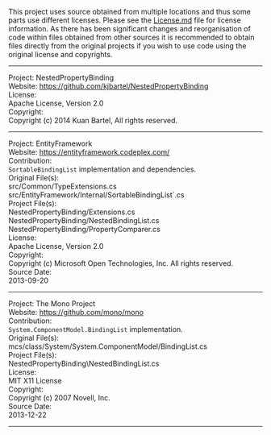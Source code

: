 This project uses source obtained from multiple locations and thus some parts
use different licenses.  Please see the [License.md](License.md) file for
license information.  As there has been significant changes and reorganisation
of code within files obtained from other sources it is recommended to obtain
files directly from the original projects if you wish to use code using the
original license and copyrights.

-----------------------------------------------------------------------------
Project: NestedPropertyBinding  
Website:  <https://github.com/kjbartel/NestedPropertyBinding>  
License:  
  Apache License, Version 2.0  
Copyright:  
  Copyright (c) 2014 Kuan Bartel, All rights reserved.  
	
-----------------------------------------------------------------------------
Project:  EntityFramework  
Website:  <https://entityframework.codeplex.com/>  
Contribution:  
  `SortableBindingList` implementation and dependencies.  
Original File(s):  
  src/Common/TypeExtensions.cs  
  src/EntityFramework/Internal/SortableBindingList`.cs  
Project File(s):  
  NestedPropertyBinding/Extensions.cs  
  NestedPropertyBinding/NestedBindingList.cs  
  NestedPropertyBinding/PropertyComparer.cs  
License:  
  Apache License, Version 2.0  
Copyright:  
  Copyright (c) Microsoft Open Technologies, Inc.  All rights reserved.  
Source Date:  
  2013-09-20  

-----------------------------------------------------------------------------
Project:  The Mono Project  
Website:  <https://github.com/mono/mono>  
Contribution:  
  `System.ComponentModel.BindingList` implementation.  
Original File(s):  
  mcs/class/System/System.ComponentModel/BindingList.cs  
Project File(s):  
  NestedPropertyBinding\NestedBindingList.cs  
License:  
  MIT X11 License  
Copyright:  
  Copyright (c) 2007 Novell, Inc.  
Source Date:  
  2013-12-22  

-----------------------------------------------------------------------------
